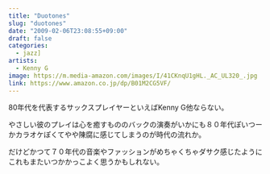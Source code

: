 ```yaml
---
title: "Duotones"
slug: "duotones"
date: "2009-02-06T23:08:55+09:00"
draft: false
categories:
  - jazz]
artists:
  - Kenny G
image: https://m.media-amazon.com/images/I/41CKnqU1gHL._AC_UL320_.jpg
link: https://www.amazon.co.jp/dp/B01M2CG5VF/
---
```

80年代を代表するサックスプレイヤーといえばKenny G他ならない。
<!--more-->
やさしい彼のプレイは心を癒すもののバックの演奏がいかにも８０年代ぽいつーかカラオケぽくてやや陳腐に感じてしまうのが時代の流れか。 

だけどかつて７０年代の音楽やファッションがめちゃくちゃダサク感じたようにこれもまたいつかかっこよく思うかもしれない。
